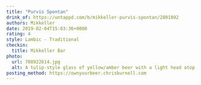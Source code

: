 ```yaml
---
title: "Purvis Spontan"
drink_of: https://untappd.com/b/mikkeller-purvis-spontan/2801892
authors: Mikkeller
date: 2019-02-04T15:03:36+0000
rating: 4
style: Lambic - Traditional
checkin:
  title: Mikkeller Bar
photo:
  url: 708922614.jpg
  alt: A tulip-style glass of yellow/amber beer with a light head atop a green table
posting_method: https://ownyourbeer.chrisburnell.com
---
```

